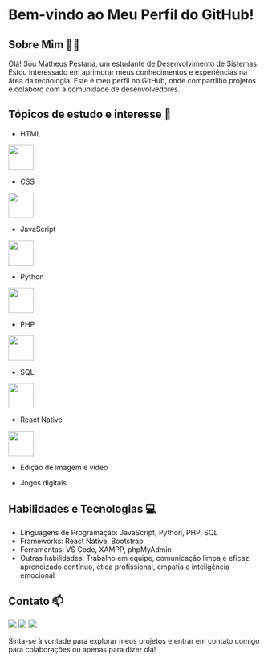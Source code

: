 # Bem-vindo ao Meu Perfil do GitHub!

## Sobre Mim 🙎‍♂️
Olá! Sou Matheus Pestana, um estudante de Desenvolvimento de Sistemas. Estou interessado em aprimorar meus conhecimentos e experiências na área da tecnologia. Este é meu perfil no GitHub, onde compartilho projetos e colaboro com a comunidade de desenvolvedores.

## Tópicos de estudo e interesse 📝

- HTML
<img src="https://cdn.jsdelivr.net/gh/devicons/devicon@latest/icons/html5/html5-original-wordmark.svg" width="50" height="50" />
  
- CSS
<img src="https://cdn.jsdelivr.net/gh/devicons/devicon@latest/icons/css3/css3-original-wordmark.svg" width="50" height="50"/>
  
- JavaScript
<img src="https://cdn.jsdelivr.net/gh/devicons/devicon@latest/icons/javascript/javascript-original.svg" width="50" height="50"/>
  
- Python
<img src="https://cdn.jsdelivr.net/gh/devicons/devicon@latest/icons/python/python-original.svg" width="50" height="50"/>
  
- PHP
<img src="https://cdn.jsdelivr.net/gh/devicons/devicon@latest/icons/php/php-original.svg" width="50" height="50"/>
  
- SQL
<img src="https://cdn.jsdelivr.net/gh/devicons/devicon@latest/icons/mysql/mysql-original-wordmark.svg" width="50" height="50"/>
  
- React Native
<img src="https://cdn.jsdelivr.net/gh/devicons/devicon@latest/icons/react/react-original-wordmark.svg" width="50" height="50"/>
  
- Edição de imagem e vídeo

- Jogos digitais

## Habilidades e Tecnologias 💻
- Linguagens de Programação: JavaScript, Python, PHP, SQL
- Frameworks: React Native, Bootstrap
- Ferramentas: VS Code, XAMPP, phpMyAdmin
- Outras habilidades: Trabalho em equipe, comunicação limpa e eficaz, aprendizado contínuo, ética profissional, empatia e inteligência emocional

## Contato 📫
<div>
<a href = "mailto:matheus90pestana@gmail.com"><img loading="lazy" src="https://img.shields.io/badge/Gmail-D14836?style=for-the-badge&logo=gmail&logoColor=white" target="_blank"></a>
<a href="https://www.instagram.com/d4sh_fps?igsh=Yjd0Y3E5bGp3b3Zo" target="_blank"><img loading="lazy" src="https://img.shields.io/badge/-Instagram-%23E4405F?style=for-the-badge&logo=instagram&logoColor=white" target="_k"></a>
<a href="[https://www.linkedin.com/in/seu-usuário-linkedln-aqui](https://www.linkedin.com/in/matheus-arcangelo/)" target="_blank"><img loading="lazy" src="https://img.shields.io/badge/-LinkedIn-%230077B5?style=for-the-badge&logo=linkedin&logoColor=white" target="_blank"></a>   
</div>

Sinta-se à vontade para explorar meus projetos e entrar em contato comigo para colaborações ou apenas para dizer olá!
